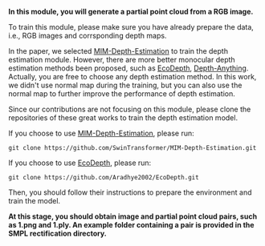 **In this module, you will generate a partial point cloud from a RGB image.**

To train this module, please make sure you have already prepare the data, i.e., RGB images and corrsponding depth maps.   

In the paper, we selected [MIM-Depth-Estimation](https://github.com/SwinTransformer/MIM-Depth-Estimation) to train the depth estimation module. However, there are more better monocular depth estimation methods been proposed, such as [EcoDepth](https://github.com/aradhye2002/ecodepth), [Depth-Anything](https://github.com/LiheYoung/Depth-Anything). Actually, you are free to choose any depth estimation method. In this work, we didn't use normal map during the training, but you can also use the normal map to further improve the performance of depth estimation.

Since our contributions are not focusing on this module, please clone the repositories of these great works to train the depth estimation model.

If you choose to use [MIM-Depth-Estimation](https://github.com/SwinTransformer/MIM-Depth-Estimation), please run:

`git clone https://github.com/SwinTransformer/MIM-Depth-Estimation.git`

If you choose to use [EcoDepth](https://github.com/aradhye2002/ecodepth), please run:

`git clone https://github.com/Aradhye2002/EcoDepth.git`

Then, you should follow their instructions to prepare the environment and train the model. 



**At this stage, you should obtain image and partial point cloud pairs, such as 1.png and 1.ply. An example folder containing a pair is provided in the SMPL rectification directory.**
